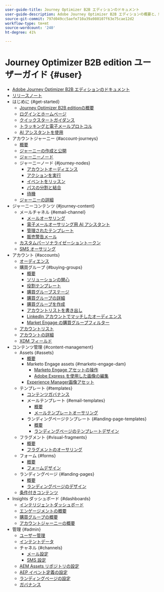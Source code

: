 ```yaml
---
user-guide-title: Journey Optimizer B2B エディションのドキュメント
user-guide-description: Adobe Journey Optimizer B2B エディションの概要と、組み込みの生成 AI と業界最先端の自動化機能を使用して、アカウントと購買グループのジャーニーを調整する方法について説明します。
source-git-commit: 797d049cc5aefe710a39a980107f63e75cae12d2
workflow-type: tm+mt
source-wordcount: '240'
ht-degree: 41%

---
```



# Journey Optimizer B2B edition ユーザーガイド {#user}

+ [Adobe Journey Optimizer B2B エディションのドキュメント](guide-overview.md)
+ [リリースノート](./release-notes/release-notes.md)
+ はじめに {#get-started}
   + [Journey Optimizer B2B editionの概要](about-journey-optimizer-b2b-edition.md)
   + [ログインとホームページ](home-page.md)
   + [クイックスタートガイダンス](./start/get-started.md)
   + [トラッキングと電子メールプロトコル](./start/email-protocols.md)
   + [AI アシスタントを使用](./start/ai-assistant.md)
+ アカウントジャーニー {#account-journeys}
   + [概要](./journeys/journey-overview.md)
   + [ジャーニーの作成と公開](./journeys/create-publish-journey.md)
   + [ジャーニーノード](./journeys/journey-nodes.md)
   + ジャーニーノード {#journey-nodes}
      + [アカウントオーディエンス](./journeys/account-audience-nodes.md)
      + [アクションを実行](./journeys/action-nodes.md)
      + [イベントをリッスン](./journeys/listen-for-event-nodes.md)
      + [パスの分割と結合](./journeys/split-merge-paths-nodes.md)
      + [待機](./journeys/wait-nodes.md)
   + [ジャーニーの詳細](./journeys/journey-details.md)
+ ジャーニーコンテンツ {#journey-content}
   + メールチャネル {#email-channel}
      + [メールオーサリング](./content/email-authoring.md)
      + [電子メールオーサリング用 AI アシスタント](./content/ai-assistant-emails.md)
      + [管理されたテンプレート](./content/email-authoring-governance.md)
      + [販売警告メール](./content/sales-alert-email.md)
   + [カスタムパーソナライゼーショントークン](./content/personalization-my-tokens.md)
   + [SMS オーサリング](./content/sms-authoring.md)
+ アカウント {#accounts}
   + [オーディエンス](./audiences/account-audience-overview.md)
   + 購買グループ {#buying-groups}
      + [概要](./buying-groups/buying-groups-overview.md)
      + [ソリューションの関心](./buying-groups/solution-interests.md)
      + [役割テンプレート](./buying-groups/buying-groups-role-templates.md)
      + [購買グループステージ](./buying-groups/buying-group-stages.md)
      + [購買グループの詳細](./buying-groups/buying-group-details.md)
      + [購買グループを作成](./buying-groups/buying-groups-create.md)
      + [アカウントリストを書き出し](./audiences/account-list-export.md)
      + [LinkedIn アカウントでマッチしたオーディエンス](./data/linkedin-account-matched-audiences.md)
      + [Market Engage の購買グループフィルター](./buying-groups/marketo-engage-smart-list-buying-group-filters.md)
   + [アカウントリスト](./accounts/account-lists.md)
   + [アカウントの詳細](./accounts/account-details.md)
   + [XDM フィールド](./data/field-mapping.md)
+ コンテンツ管理 {#content-management}
   + Assets {#assets}
      + [概要](./content/assets-overview.md)
      + Marketo Engage assets {#marketo-engage-dam}
         + [Marketo Engage アセットの操作](./content/marketo-engage-design-studio.md)
         + [Adobe Express を使用した画像の編集](./content/image-edit-adobe-express.md)
      + [Experience Manager画像アセット](./content/aem-assets.md)
   + テンプレート {#templates}
      + [コンテンツガバナンス](./content/template-content-governance.md)
      + メールテンプレート {#email-templates}
         + [概要](./content/email-templates.md)
         + [メールテンプレートオーサリング](./content/email-template-authoring.md)
      + ランディングページテンプレート {#landing-page-templates}
         + [概要](./content/landing-page-templates.md)
         + [ランディングページのテンプレートデザイン](./content/landing-page-template-design.md)
   + フラグメント {#visual-fragments}
      + [概要](./content/fragments.md)
      + [フラグメントのオーサリング](./content/fragment-authoring.md)
   + フォーム {#forms}
      + [概要](./content/forms.md)
      + [フォームデザイン](./content/form-design.md)
   + ランディングページ {#landing-pages}
      + [概要](./content/landing-pages.md)
      + [ランディングページのデザイン](./content/landing-page-design.md)
   + [条件付きコンテンツ](./content/conditional-content.md)
+ Insights ダッシュボード {#dashboards}
   + [インテリジェントダッシュボード](./dashboards/intelligent-dashboard.md)
   + [エンゲージメントの概要](./dashboards/engagement-dashboard.md)
   + [購買グループの概要](./dashboards/buying-groups-dashboard.md)
   + [アカウントジャーニーの概要](./dashboards/journeys-dashboard.md)
+ 管理 {#admin}
   + [ユーザー管理](./admin/user-management.md)
   + [インテントデータ](./admin/intent-data.md)
   + チャネル {#channels}
      + [メール設定](./admin/configure-channels-emails.md)
      + [SMS 設定](./admin/configure-channels-sms.md)
   + [AEM Assets リポジトリの設定](./admin/configure-aem-repositories.md)
   + [AEP イベント定義の設定](./admin/configure-aep-events.md)
   + [ランディングページの設定](./admin/landing-page-settings.md)
   + [ガバナンス](./admin/governance.md)

